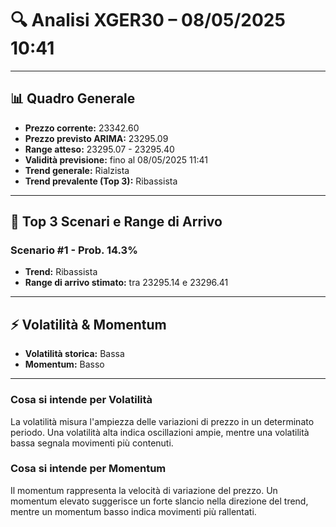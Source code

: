 # 🔍 Analisi XGER30 – 08/05/2025 10:41
---
## 📊 Quadro Generale
- **Prezzo corrente:** 23342.60
- **Prezzo previsto ARIMA:** 23295.09
- **Range atteso:** 23295.07 - 23295.40
- **Validità previsione:** fino al 08/05/2025 11:41
- **Trend generale:** Rialzista
- **Trend prevalente (Top 3):** Ribassista
---
## 🔮 Top 3 Scenari e Range di Arrivo
### Scenario #1 - Prob. 14.3%
- **Trend:** Ribassista
- **Range di arrivo stimato:** tra 23295.14 e 23296.41
---
## ⚡ Volatilità & Momentum
- **Volatilità storica:** Bassa
- **Momentum:** Basso
---
### Cosa si intende per Volatilità
La volatilità misura l'ampiezza delle variazioni di prezzo in un determinato periodo. Una volatilità alta indica oscillazioni ampie, mentre una volatilità bassa segnala movimenti più contenuti.
### Cosa si intende per Momentum
Il momentum rappresenta la velocità di variazione del prezzo. Un momentum elevato suggerisce un forte slancio nella direzione del trend, mentre un momentum basso indica movimenti più rallentati.